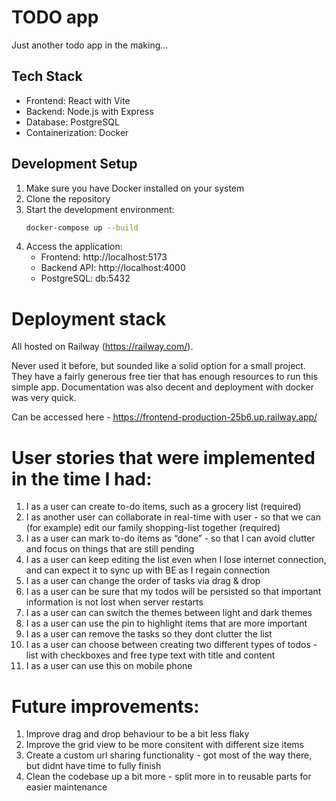 # TODO app

Just another todo app in the making...

## Tech Stack

- Frontend: React with Vite
- Backend: Node.js with Express
- Database: PostgreSQL
- Containerization: Docker

## Development Setup

1. Make sure you have Docker installed on your system
2. Clone the repository
3. Start the development environment:
   ```bash
   docker-compose up --build
   ```
4. Access the application:
   - Frontend: http://localhost:5173
   - Backend API: http://localhost:4000
   - PostgreSQL: db:5432

# Deployment stack

All hosted on Railway (https://railway.com/).

Never used it before, but sounded like a solid option for a small project.
They have a fairly generous free tier that has enough resources to run this simple app.
Documentation was also decent and deployment with docker was very quick.

Can be accessed here - https://frontend-production-25b6.up.railway.app/

# User stories that were implemented in the time I had:

1. I as a user can create to-do items, such as a grocery list (required)
2.  I as another user can collaborate in real-time with user - so that we can 
(for example) edit our family shopping-list together (required)
3. I as a user can mark to-do items as “done” - so that I can avoid clutter and focus on things that are still pending
4. I as a user can keep editing the list even when I lose internet connection, and can expect it to sync up with BE as I regain connection 
5. I as a user can change the order of tasks via drag & drop
6. I as a user can be sure that my todos will be persisted so that important information is not lost when server restarts
7. I as a user can can switch the themes between light and dark themes
8. I as a user can use the pin to highlight items that are more important
9. I as a user can remove the tasks so they dont clutter the list
10. I as a user can choose between creating two different types of todos - list with checkboxes and free type text with title and content
11. I as a user can use this on mobile phone

# Future improvements:
1. Improve drag and drop behaviour to be a bit less flaky
2. Improve the grid view to be more consitent with different size items
3. Create a custom url sharing functionality - got most of the way there, but didnt have time to fully finish
4. Clean the codebase up a bit more - split more in to reusable parts for easier maintenance
